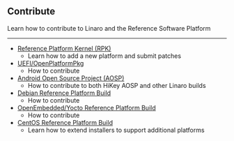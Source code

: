 ## Contribute

Learn how to contribute to Linaro and the Reference Software Platform

***

- [Reference Platform Kernel (RPK)](RPK/README.md)
   - Learn how to add a new platform and submit patches
- [UEFI/OpenPlatformPkg](UEFI/README.md)
   - How to contribute
- [Android Open Source Project (AOSP)](AOSP/README.md)
   - How to contribute to both HiKey AOSP and other Linaro builds
- [Debian Reference Platform Build](Debian/README.md)
   - How to contribute
- [OpenEmbedded/Yocto Reference Platform Build](OEYocto/README.md)
   - How to contribute
- [CentOS Reference Platform Build](DebianCentOS/README.md)
   - Learn how to extend installers to support additional platforms
